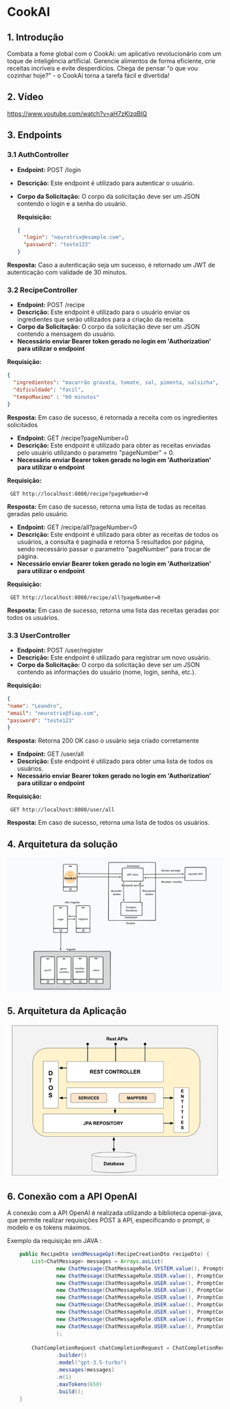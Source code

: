 # CookAI

## 1. Introdução

Combata a fome global com o CookAi: um aplicativo revolucionário com um toque de inteligência artificial. Gerencie alimentos de forma eficiente, crie receitas incríveis e evite desperdícios. Chega de pensar "o que vou cozinhar hoje?" - o CookAi torna a tarefa fácil e divertida!

## 2. Vídeo

https://www.youtube.com/watch?v=aH7zKlzqBIQ

## 3. Endpoints

### 3.1 AuthController

- **Endpoint:** POST /login
- **Descrição:** Este endpoint é utilizado para autenticar o usuário.
- **Corpo da Solicitação:** O corpo da solicitação deve ser um JSON contendo o login e a senha do usuário.
  
  **Requisição:**
  ```json
  {
    "login": "neurotrix@example.com",
    "password": "teste123"
  }
  ```
  
**Resposta:** Caso a autenticação seja um sucesso, é retornado um JWT de autenticação com validade de 30 minutos.

### 3.2 RecipeController

- **Endpoint:** POST /recipe
- **Descrição:** Este endpoint é utilizado para o usuário enviar os ingredientes que serão utilizados para a criação da receita.
- **Corpo da Solicitação:** O corpo da solicitação deve ser um JSON contendo a mensagem do usuário.
- **Necessário enviar Bearer token gerado no login em 'Authorization' para utilizar o endpoint**

 **Requisição:**
  ```json
  {
    "ingredientes": "macarrão gravata, tomate, sal, pimenta, salsicha",
    "dificuldade": "facil",
    "tempoMaximo" : "60 minutos"
  }
  ```

**Resposta:** Em caso de sucesso, é retornada a receita com os ingredientes solicitados

- **Endpoint:** GET /recipe?pageNumber=0
- **Descrição:** Este endpoint é utilizado para obter as receitas enviadas pelo usuário utilizando o parametro "pageNumber" = 0.
- **Necessário enviar Bearer token gerado no login em 'Authorization' para utilizar o endpoint**

 **Requisição:**
  ```URL
   GET http://localhost:8080/recipe?pageNumber=0
  ```
**Resposta:** Em caso de sucesso, retorna uma lista de todas as receitas geradas pelo usuário.


- **Endpoint:** GET /recipe/all?pageNumber=0
- **Descrição:** Este endpoint é utilizado para obter as receitas de todos os usuários, a consulta é paginada e retorna 5 resultados por página, sendo necessário passar o parametro "pageNumber" para trocar de página.
- **Necessário enviar Bearer token gerado no login em 'Authorization' para utilizar o endpoint**

 **Requisição:**
  ```URL
   GET http://localhost:8080/recipe/all?pageNumber=0
  ```
**Resposta:** Em caso de sucesso, retorna uma lista das receitas geradas por todos os usuários.

### 3.3 UserController

- **Endpoint:** POST /user/register
- **Descrição:** Este endpoint é utilizado para registrar um novo usuário.
- **Corpo da Solicitação:** O corpo da solicitação deve ser um JSON contendo as informações do usuário (nome, login, senha, etc.).

 **Requisição:**
  ```json
{
  "name": "Leandro",
  "email": "neurotrix@fiap.com",
  "password": "teste123"
}
  ```

**Resposta:** Retorna 200 OK caso o usuário seja criado corretamente

- **Endpoint:** GET /user/all 
- **Descrição:** Este endpoint é utilizado para obter uma lista de todos os usuários.
- **Necessário enviar Bearer token gerado no login em 'Authorization' para utilizar o endpoint**

 **Requisição:**
  ```URL
   GET http://localhost:8080/user/all
  ```
  
**Resposta:** Em caso de sucesso, retorna uma lista de todos os usuários.

## 4. Arquitetura da solução

![Arquitetura da Solucao](./img/arquitetura-solucao.png)

## 5. Arquitetura da Aplicação

![Arquitetura da Solucao](./img/arquitetura-comunicacao.png)

## 6. Conexão com a API OpenAI

A conexão com a API OpenAI é realizada utilizando a biblioteca openai-java, que permite realizar requisições POST à API, especificando o prompt, o modelo e os tokens máximos.

Exemplo da requisição em JAVA :

```java
    public RecipeDto sendMessageGpt(RecipeCreationDto recipeDto) {
        List<ChatMessage> messages = Arrays.asList(
                new ChatMessage(ChatMessageRole.SYSTEM.value(), PromptConstants.RECIPE_INITIALIZER),
                new ChatMessage(ChatMessageRole.USER.value(), PromptConstants.RECIPE_FORMAT),
                new ChatMessage(ChatMessageRole.USER.value(), PromptConstants.OUTPUT_RULES),
                new ChatMessage(ChatMessageRole.USER.value(), PromptConstants.OUTPUT_EXAMPLE),
                new ChatMessage(ChatMessageRole.USER.value(), PromptConstants.RECIPE_LEVELS),
                new ChatMessage(ChatMessageRole.USER.value(), PromptConstants.LINE_SEPARATOR),
                new ChatMessage(ChatMessageRole.USER.value(), PromptConstants.RECIPE_CREATOR + recipeDto.getIngredients()),
                new ChatMessage(ChatMessageRole.USER.value(), PromptConstants.RECIPE_DIFFICULTY + recipeDto.getDifficulty()),
                new ChatMessage(ChatMessageRole.USER.value(), PromptConstants.MAX_TIME + recipeDto.getPreparationTime())
                );

        ChatCompletionRequest chatCompletionRequest = ChatCompletionRequest
                .builder()
                .model("gpt-3.5-turbo")
                .messages(messages)
                .n(1)
                .maxTokens(650)
                .build();
    }
```
